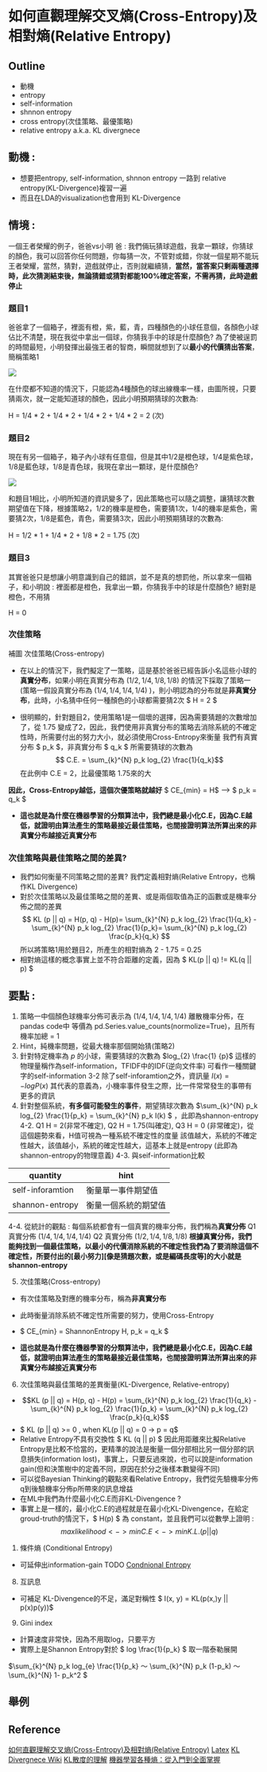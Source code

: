 # 如何直觀理解交叉熵(Cross-Entropy)及相對熵(Relative Entropy)
## Outline
* 動機
* entropy
* self-information
* shnnon entropy
* cross entropy(次佳策略、最優策略)
* relative entropy a.k.a. KL divergnece
## 動機 : 
* 想要把entropy, self-information, shnnon entropy 一路到 relative entropy(KL-Divergence)複習一遍
* 而且在LDA的visualization也會用到 KL-Divergence
## 情境 : 
一個王者榮耀的例子，爸爸vs小明
爸 : 
我們倆玩猜球遊戲，我拿一顆球，你猜球的顏色，我可以回答你任何問題，你每猜一次，不管對或錯，你就一個星期不能玩王者榮耀，當然，猜對，遊戲就停止，否則就繼續猜，**當然，當答案只剩兩種選擇時，此次猜測結束後，無論猜錯或猜對都能100%確定答案，不需再猜，此時遊戲停止**

### 題目1 
爸爸拿了一個箱子，裡面有橙，紫，藍，青，四種顏色的小球任意個，各顏色小球佔比不清楚，現在我從中拿出一個球，你猜我手中的球是什麼顏色?
為了使被逞罰的時間最短，小明發揮出最強王者的智商，瞬間就想到了以**最小的代價猜出答案**，簡稱策略1

<img src = './images/Strategy1.png'></img>

在什麼都不知道的情況下，只能認為4種顏色的球出線機率一樣，由圖所視，只要猜兩次，就一定能知道球的顏色，因此小明預期猜球的次數為:

H = 1/4 * 2 + 1/4 * 2 + 1/4 * 2 + 1/4 * 2 = 2 (次)

### 題目2
現在有另一個箱子，箱子內小球有任意個，但是其中1/2是橙色球，1/4是紫色球，1/8是藍色球，1/8是青色球，我現在拿出一顆球，是什麼顏色?

<img src = './images/Strategy2.png'></img>

和題目1相比，小明所知道的資訊變多了，因此策略也可以隨之調整，讓猜球次數期望值在下降，根據策略2，1/2的機率是橙色，需要猜1次，1/4的機率是紫色，需要猜2次，1/8是藍色，青色，需要猜3次，因此小明預期猜球的次數為:

H = 1/2 * 1 + 1/4 * 2 + 1/8 * 2  = 1.75 (次)

### 題目3
其實爸爸只是想讓小明意識到自己的錯誤，並不是真的想罰他，所以拿來一個箱子，和小明說 : 裡面都是橙色，我拿出一顆，你猜我手中的球是什麼顏色?
絕對是橙色，不用猜

H = 0

### 次佳策略
<img>補圖</img>
次佳策略(Cross-entropy)
* 在以上的情況下，我們擬定了一策略，這是基於爸爸已經告訴小名這些小球的**真實分布**，如果小明在真實分布為 $(1/2, 1/4, 1/8, 1/8)$ 的情況下採取了策略一(策略一假設真實分布為 $(1/4, 1/4, 1/4, 1/4)$ )，則小明認為的分布就是**非真實分布**，此時，小名猜中任何一種顏色的小球都需要猜2次 $ H = 2 $

* 很明顯的，針對題目2，使用策略1是一個壞的選擇，因為需要猜題的次數增加了，從 1.75 變成了2，因此，我們使用非真實分布的策略去消除系統的不確定性時，所需要付出的努力大小，就必須使用Cross-Entropy來衡量
我們有真實分布 $ p_k $，非真實分布 $ q_k $
所需要猜球的次數為 $$ C.E. = \sum_{k}^{N} p_k log_{2} \frac{1}{q_k}$$
在此例中 C.E = 2，比最優策略 1.75來的大

**因此，Cross-Entropy越低，這個次優策略就越好**
$ CE_{min} = H$ -->   $ p_k = q_k $

* **這也就是為什麼在機器學習的分類算法中，我們總是最小化C.E，因為C.E越低，就證明由算法產生的策略最接近最佳策略，也間接證明算法所算出來的非真實分布越接近真實分布**

### 次佳策略與最佳策略之間的差異?
* 我們如何衡量不同策略之間的差異? 我們定義相對熵(Relative Entropy，也稱作KL Divergence)
* 對於次佳策略以及最佳策略之間的差異、或是兩個取值為正的函數或是機率分佈之間的差異
$$
KL (p || q) = H(p, q) - H(p)= \sum_{k}^{N} p_k log_{2} \frac{1}{q_k} - \sum_{k}^{N} p_k log_{2} \frac{1}{p_k}= \sum_{k}^{N} p_k log_{2} \frac{p_k}{q_k}
$$
所以將策略1用於題目2，所產生的相對熵為 2 - 1.75 = 0.25
* 相對熵這樣的概念事實上並不符合距離的定義，因為 $ KL(p || q) != KL(q || p) $ 
## 要點 : 

1. 策略一中個顏色球機率分佈可表示為 $(1/4, 1/4, 1/4, 1/4)$ 離散機率分佈，在pandas code中 等價為 pd.Series.value_counts(normolize=True)，且所有機率加總 = 1
2. Hint，純機率問題，從最大機率那個開始猜(策略2)
3. 針對特定機率為 $p$ 的小球，需要猜球的次數為 $log_{2} \frac{1} {p}$ 這樣的物理量稱作為self-information，TFIDF中的IDF(逆向文件率) 可看作一種關鍵字的self-information
   3-2
   除了self-inforamtion之外，資訊量 $I(x) = -log P(x)$
   其代表的意義為，小機率事件發生之際，比一件常常發生的事帶有更多的資訊 
4. 針對整個系統，**有多個可能發生的事件**，期望猜球次數為 $\sum_{k}^{N} p_k log_{2} \frac{1}{p_k} = \sum_{k}^{N} p_k I(k) $ ，此即為shannon-entropy
4-2. 
Q1 H = 2(非常不確定), Q2 H = 1.75(叫確定),  Q3 H = 0
     (非常確定)，從這個趨勢來看，H值可視為一種系統不確定性的度量
     該值越大，系統的不確定性越大，該值越小，系統的確定性越大，這基本上就是entropy (此即為shannon-entropy的物理意義)
4-3.
與seif-information比較

|quantity|hint|
|--------|----|
|self-inforamtion|衡量單一事件期望值|
|shannon-entropy|衡量一個系統的期望值|

4-4.
從統計的觀點 : 
每個系統都會有一個真實的機率分佈，我們稱為**真實分佈**
Q1 真實分佈 $(1/4, 1/4, 1/4, 1/4)$
Q2 真實分佈 $(1/2, 1/4, 1/8, 1/8)$
**根據真實分佈，我們能夠找到一個最佳策略，以最小的代價消除系統的不確定性我們為了要消除這個不確定性，所要付出的[最小努力][像是猜題次數，或是編碼長度等]的大小就是shannon-entropy**

5. 次佳策略(Cross-entropy)
* 有次佳策略及對應的機率分布，稱為**非真實分布**

* 此時衡量消除系統不確定性所需要的努力，使用Cross-Entropy

* $ CE_{min} = ShannonEntropy H, p_k = q_k $

* **這也就是為什麼在機器學習的分類算法中，我們總是最小化C.E，因為C.E越低，就證明由算法產生的策略最接近最佳策略，也間接證明算法所算出來的非真實分布越接近真實分布**

6. 次佳策略與最佳策略的差異衡量(KL-Divergence, Relative-entropy)
* $$KL (p || q) = H(p, q) - H(p) = \sum_{k}^{N} p_k log_{2} \frac{1}{q_k} - \sum_{k}^{N} p_k log_{2} \frac{1}{p_k} = \sum_{k}^{N} p_k log_{2} \frac{p_k}{q_k}$$
* $ KL (p || q) >= 0 , when KL(p || q) = 0 -> p = q$
* Relative Entropy不具有交換性 $ KL (q || p) $ 
  因此用距離來比擬Relative Entropy是比較不恰當的，更精準的說法是衡量一個分部相比另一個分部的訊息損失(information lost)，事實上，只要反過來說，也可以說是information gain(但和決策樹中的定義不同，原因在於分之後樣本數變得不同)
* 可以從Bayesian Thinking的觀點來看Relative Entropy，我們從先驗機率分佈q到後驗機率分佈p所帶來的訊息增益
* 在ML中我們為什麼最小化C.E而非KL-Divengence ? 
* 事實上是一樣的，最小化C.E的過程就是在最小化KL-Divengence，在給定groud-truth的情況下，$ H(p) $ 為 constant，並且我們可以從數學上證明 : 
$$
   max likelihood <-> min C.E <-> min K.L.(p || q) 
$$

1. 條件熵 (Conditional Entropy) 
* 可延伸出information-gain
TODO 
[Condnional Entropy](https://blog.csdn.net/qq_40587575/article/details/80219080)

8. 互訊息 
* 可補足 KL-Divengence的不足，滿足對稱性
$ I(x, y) = KL(p(x,)y || p(x)p(y))$
  
9. Gini index
* 計算速度非常快，因為不用取log，只要平方
* 實際上是Shannon Entropy對於 $ log \frac{1}{p_k} $ 取一階泰勒展開

$\sum_{k}^{N} p_k log_{e} \frac{1}{p_k}   ～  \sum_{k}^{N} p_k (1-p_k) ～  \sum_{k}^{N} 1- p_k^2 $


## 舉例


## Reference
[如何直觀理解交叉熵(Cross-Entropy)及相對熵(Relative Entropy)](https://www.zhihu.com/question/41252833)
[Latex](https://blog.csdn.net/u011974639/article/details/77118023)
[KL Divergnece Wiki](https://zh.wikipedia.org/wiki/%E7%9B%B8%E5%AF%B9%E7%86%B5)
[KL散度的理解](https://blog.csdn.net/ericcchen/article/details/72357411)
[機器學習各種熵：從入門到全面掌握](https://kknews.cc/zh-tw/news/rxxp9xv.html)
